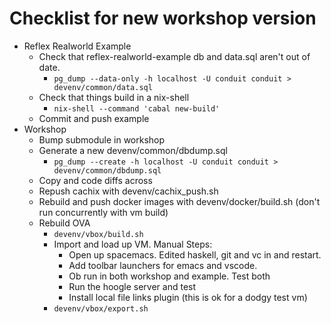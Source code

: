 # Checklist for new workshop version

- Reflex Realworld Example
  - Check that reflex-realworld-example db and data.sql aren't out of date.
    - `pg_dump --data-only -h localhost -U conduit conduit > devenv/common/data.sql`
  - Check that things build in a nix-shell
    - `nix-shell --command 'cabal new-build'`
  - Commit and push example
- Workshop
  - Bump submodule in workshop
  - Generate a new devenv/common/dbdump.sql
    - `pg_dump --create -h localhost -U conduit conduit > devenv/common/dbdump.sql`
  - Copy and code diffs across
  - Repush cachix with devenv/cachix\_push.sh
  - Rebuild and push docker images with devenv/docker/build.sh (don't run concurrently with vm build)
  - Rebuild OVA
    - `devenv/vbox/build.sh`
    - Import and load up VM. Manual Steps:
      - Open up spacemacs. Edited haskell, git and vc in and restart.
      - Add toolbar launchers for emacs and vscode.
      - Ob run in both workshop and example. Test both
      - Run the hoogle server and test
      - Install local file links plugin (this is ok for a dodgy test vm)
    - `devenv/vbox/export.sh`
